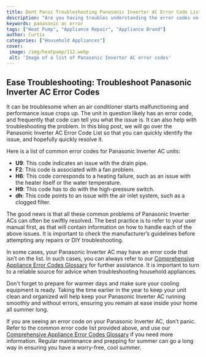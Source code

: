 ```yaml
---
title: Dont Panic Troubleshooting Panasonic Inverter AC Error Code List
description: "Are you having troubles understanding the error codes on your Panasonic Inverter AC This blog post holds the key to understanding the error codes guiding you through the troubleshooting process without the need to panic"
keywords: panasonic ac error
tags: ["Heat Pump", "Appliance Repair", "Appliance Brand"]
author: Curtis
categories: ["Household Appliances"]
cover: 
 image: /img/heatpump/112.webp
 alt: 'Image of a list of Panasonic Inverter AC error codes'
---
```

## Ease Troubleshooting: Troubleshoot Panasonic Inverter AC Error Codes

It can be troublesome when an air conditioner starts malfunctioning and performance issue crops up. The unit in question likely has an error code, and frequently that code can tell you what the issue is. It can also help with troubleshooting the problem. In this blog post, we will go over the Panasonic Inverter AC Error Code List so that you can quickly identify the issue, and hopefully quickly resolve it. 

Here is a list of common error codes for Panasonic Inverter AC units: 

- **U9**: This code indicates an issue with the drain pipe.
- **F2**: This code is associated with a fan problem. 
- **H6**: This code corresponds to a heating failure, such as an issue with the heater itself or the water temperature. 
- **H9**: This code has to do with the high-pressure switch. 
- **dh**: This code points to an issue with the air inlet system, such as a clogged filter. 

The good news is that all these common problems of Panasonic Inverter ACs can often be swiftly resolved. The best practice is to refer to your user manual first, as that will contain information on how to handle each of the above issues. It is important to check the manufacturer’s guidelines before attempting any repairs or DIY troubleshooting. 

In some cases, your Panasonic Inverter AC may have an error code that isn’t on the list. In such cases, you can always refer to our [Comprehensive Appliance Error Codes Glossary](./error-codes/) for further assistance. It is important to turn to a reliable source for advice when troubleshooting household appliances. 

Don't forget to prepare for warmer days and make sure your cooling equipment is ready. Taking the time earlier in the year to keep your unit clean and organized will help keep your Panasonic Inverter AC running smoothly and without errors, ensuring you remain at ease inside your home all summer long. 

If you are seeing an error code on your Panasonic Inverter AC, don’t panic. Refer to the common error code list provided above, and use our [Comprehensive Appliance Error Codes Glossary](./error-codes/) if you need more information. Regular maintenance and prepping for summer can go a long way in ensuring you have a worry-free, cool summer.
